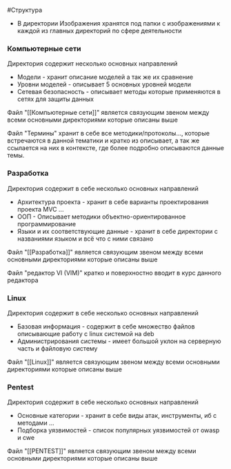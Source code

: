 #Структура

- В директории Изображения хранятся под папки с изображениями к каждой из главных директорий по сфере деятельности 

### Компьютерные сети 

Директория содержит несколько основных направлений
- Модели - хранит описание моделей а так же их сравнение
- Уровни моделей - описывает 5 основных уровней модели
- Сетевая безопасность - описывает методы которые применяются в сетях для защиты данных

Файл "[[Компьютерные сети]]" является связующим звеном между всеми основными директориями которые описаны выше

Файл "Термины" хранит в себе все методики/протоколы..., которые встречаются в данной тематики и кратко из описывает, а так же ссылается на них в контексте, где более подробно описываются данные темы.

### Разработка

Директория содержит в себе несколько основных направлений
- Архитектура проекта - хранит в себе варианты проектирования проекта MVC ...
- ООП - Описывает методики объектно-ориентированное программирование 
- Языки и их соответствующие данные - хранит в себе директории с названиями языком и всё что с ними связано

Файл "[[Разработка]]" является связующим звеном между всеми основными директориями которые описаны выше

Файл "редактор VI (VIM)" кратко и поверхностно вводит в курс данного редактора

### Linux

Директория содержит в себе несколько основных направлений
- Базовая информация - содержит в себе множество файлов описывающие работу с linux системой на deb
- Администрирования системы - имеет большой уклон на серверную часть и файловую систему

Файл "[[Linux]]" является связующим звеном между всеми основными директориями которые описаны выше

### Pentest

Директория содержит в себе несколько основных направлений
- Основные категории - хранит в себе виды атак, инструменты, иб с методами ...
- Подборка уязвимостей - список популярных уязвимостей от owasp и cwe

Файл "[[PENTEST]]" является связующим звеном между всеми основными директориями которые описаны выше